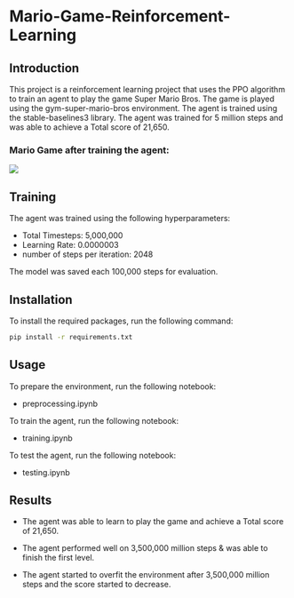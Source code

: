# Mario-Game-Reinforcement-Learning

## Introduction
This project is a reinforcement learning project that uses the PPO algorithm to train an agent to play the game Super Mario Bros. The game is played using the gym-super-mario-bros environment. The agent is trained using the stable-baselines3 library.
The agent was trained for 5 million steps and was able to achieve a Total score of 21,650.

### Mario Game after training the agent:

![](./Others/Mario-Reinforcment-Learning.gif)


## Training
The agent was trained using the following hyperparameters:

- Total Timesteps: 5,000,000
- Learning Rate: 0.0000003
- number of steps per iteration: 2048

The model was saved each 100,000 steps for evaluation.


## Installation
To install the required packages, run the following command:
```bash
pip install -r requirements.txt
```

## Usage
To prepare the environment, run the following notebook:
- preprocessing.ipynb

To train the agent, run the following notebook:
- training.ipynb

To test the agent, run the following notebook:
- testing.ipynb

## Results
- The agent was able to learn to play the game and achieve a Total score of 21,650.

- The agent performed well on 3,500,000 million steps & was able to finish the first level.

- The agent started to overfit the environment after 3,500,000 million steps and the score started to decrease.
